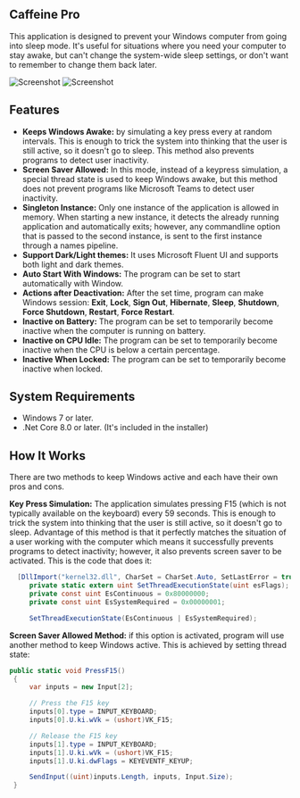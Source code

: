 ## Caffeine Pro

This application is designed to prevent your Windows computer from going into sleep mode. It's useful for situations where you need your computer to stay awake, but can't change the system-wide sleep settings, or don't want to remember to change them back later.

![Screenshot](https://lotrasoft.com/wp-content/uploads/2024/07/CaffeinePro-2.1.523-Light.webp "Light Screen Shot")
![Screenshot](https://lotrasoft.com/wp-content/uploads/2024/07/CaffeinePro-2.1.523-Dark.webp "Dark Screen Shot")

## Features

- **Keeps Windows Awake:** by simulating a key press every at random intervals. This is enough to trick the system into thinking that the user is still active, so it doesn't go to sleep. This method also prevents programs to detect user inactivity.
- **Screen Saver Allowed:** In this mode, instead of a keypress simulation, a special thread state is used to keep Windows awake, but this method does not prevent programs like Microsoft Teams to detect user inactivity.
- **Singleton Instance:** Only one instance of the application is allowed in memory. When starting a new instance, it detects the already running application and automatically exits; however, any commandline option that is passed to the second instance, is sent to the first instance through a names pipeline.
- **Support Dark/Light themes:** It uses Microsoft Fluent UI and supports both light and dark themes.
- **Auto Start With Windows:** The program can be set to start automatically with Window.
- **Actions after Deactivation:** After the set time, program can make Windows session: 
    **Exit**, **Lock**, **Sign Out**, **Hibernate**, **Sleep**, **Shutdown**, **Force Shutdown**, **Restart**, **Force Restart**. 
- **Inactive on Battery:** The program can be set to temporarily become inactive when the computer is running on battery.
- **Inactive on CPU Idle:** The program can be set to temporarily become inactive when the CPU is below a certain percentage.
- **Inactive When Locked:** The program can be set to temporarily become inactive when locked.


## System Requirements

- Windows 7 or later.
- .Net Core 8.0 or later. (It's included in the installer)

## How It Works

There are two methods to keep Windows active and each have their own pros and cons.

**Key Press Simulation:** The application simulates pressing F15 (which is not typically available on the keyboard) every 59 seconds. This is enough to trick the system into thinking that the user is still active, so it doesn't go to sleep. Advantage of this method is that it perfectly matches the situation of a user working with the computer which means it successfully prevents programs to detect inactivity; however, it also prevents screen saver to be activated. This is the code that does it:

```cs
  [DllImport("kernel32.dll", CharSet = CharSet.Auto, SetLastError = true)]
     private static extern uint SetThreadExecutionState(uint esFlags);
     private const uint EsContinuous = 0x80000000;
     private const uint EsSystemRequired = 0x00000001;

     SetThreadExecutionState(EsContinuous | EsSystemRequired);
```

**Screen Saver Allowed Method:** if this option is activated, program will use another method to keep Windows active. This is achieved by setting thread state:

```cs
public static void PressF15()
 {
     var inputs = new Input[2];

     // Press the F15 key
     inputs[0].type = INPUT_KEYBOARD;
     inputs[0].U.ki.wVk = (ushort)VK_F15;

     // Release the F15 key
     inputs[1].type = INPUT_KEYBOARD;
     inputs[1].U.ki.wVk = (ushort)VK_F15;
     inputs[1].U.ki.dwFlags = KEYEVENTF_KEYUP;

     SendInput((uint)inputs.Length, inputs, Input.Size);
 }
```
